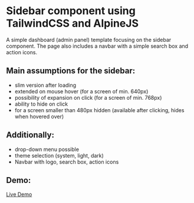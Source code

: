 # Sidebar component using TailwindCSS and AlpineJS

A simple dashboard (admin panel) template focusing on the sidebar component.
The page also includes a navbar with a simple search box and action icons.

## Main assumptions for the sidebar:
- slim version after loading
- extended on mouse hover (for a screen of min. 640px)
- possibility of expansion on click (for a screen of min. 768px)
- ability to hide on click
- for a screen smaller than 480px hidden (available after clicking, hides when hovered over)

## Additionally:
- drop-down menu possible
- theme selection (system, light, dark)
- Navbar with logo, search box, action icons

## Demo:
[Live Demo](https://sidebar-template-neon.vercel.app/)
